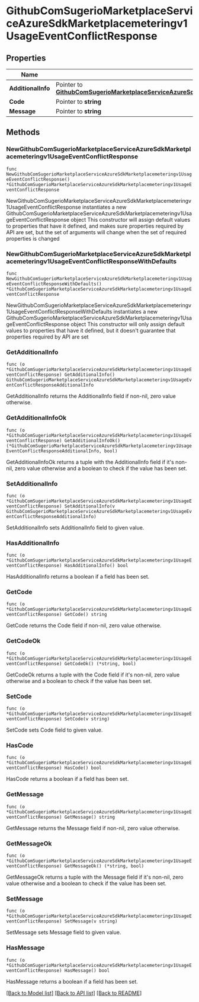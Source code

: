 # GithubComSugerioMarketplaceServiceAzureSdkMarketplacemeteringv1UsageEventConflictResponse

## Properties

Name | Type | Description | Notes
------------ | ------------- | ------------- | -------------
**AdditionalInfo** | Pointer to [**GithubComSugerioMarketplaceServiceAzureSdkMarketplacemeteringv1UsageEventConflictResponseAdditionalInfo**](GithubComSugerioMarketplaceServiceAzureSdkMarketplacemeteringv1UsageEventConflictResponseAdditionalInfo.md) |  | [optional] 
**Code** | Pointer to **string** |  | [optional] 
**Message** | Pointer to **string** |  | [optional] 

## Methods

### NewGithubComSugerioMarketplaceServiceAzureSdkMarketplacemeteringv1UsageEventConflictResponse

`func NewGithubComSugerioMarketplaceServiceAzureSdkMarketplacemeteringv1UsageEventConflictResponse() *GithubComSugerioMarketplaceServiceAzureSdkMarketplacemeteringv1UsageEventConflictResponse`

NewGithubComSugerioMarketplaceServiceAzureSdkMarketplacemeteringv1UsageEventConflictResponse instantiates a new GithubComSugerioMarketplaceServiceAzureSdkMarketplacemeteringv1UsageEventConflictResponse object
This constructor will assign default values to properties that have it defined,
and makes sure properties required by API are set, but the set of arguments
will change when the set of required properties is changed

### NewGithubComSugerioMarketplaceServiceAzureSdkMarketplacemeteringv1UsageEventConflictResponseWithDefaults

`func NewGithubComSugerioMarketplaceServiceAzureSdkMarketplacemeteringv1UsageEventConflictResponseWithDefaults() *GithubComSugerioMarketplaceServiceAzureSdkMarketplacemeteringv1UsageEventConflictResponse`

NewGithubComSugerioMarketplaceServiceAzureSdkMarketplacemeteringv1UsageEventConflictResponseWithDefaults instantiates a new GithubComSugerioMarketplaceServiceAzureSdkMarketplacemeteringv1UsageEventConflictResponse object
This constructor will only assign default values to properties that have it defined,
but it doesn't guarantee that properties required by API are set

### GetAdditionalInfo

`func (o *GithubComSugerioMarketplaceServiceAzureSdkMarketplacemeteringv1UsageEventConflictResponse) GetAdditionalInfo() GithubComSugerioMarketplaceServiceAzureSdkMarketplacemeteringv1UsageEventConflictResponseAdditionalInfo`

GetAdditionalInfo returns the AdditionalInfo field if non-nil, zero value otherwise.

### GetAdditionalInfoOk

`func (o *GithubComSugerioMarketplaceServiceAzureSdkMarketplacemeteringv1UsageEventConflictResponse) GetAdditionalInfoOk() (*GithubComSugerioMarketplaceServiceAzureSdkMarketplacemeteringv1UsageEventConflictResponseAdditionalInfo, bool)`

GetAdditionalInfoOk returns a tuple with the AdditionalInfo field if it's non-nil, zero value otherwise
and a boolean to check if the value has been set.

### SetAdditionalInfo

`func (o *GithubComSugerioMarketplaceServiceAzureSdkMarketplacemeteringv1UsageEventConflictResponse) SetAdditionalInfo(v GithubComSugerioMarketplaceServiceAzureSdkMarketplacemeteringv1UsageEventConflictResponseAdditionalInfo)`

SetAdditionalInfo sets AdditionalInfo field to given value.

### HasAdditionalInfo

`func (o *GithubComSugerioMarketplaceServiceAzureSdkMarketplacemeteringv1UsageEventConflictResponse) HasAdditionalInfo() bool`

HasAdditionalInfo returns a boolean if a field has been set.

### GetCode

`func (o *GithubComSugerioMarketplaceServiceAzureSdkMarketplacemeteringv1UsageEventConflictResponse) GetCode() string`

GetCode returns the Code field if non-nil, zero value otherwise.

### GetCodeOk

`func (o *GithubComSugerioMarketplaceServiceAzureSdkMarketplacemeteringv1UsageEventConflictResponse) GetCodeOk() (*string, bool)`

GetCodeOk returns a tuple with the Code field if it's non-nil, zero value otherwise
and a boolean to check if the value has been set.

### SetCode

`func (o *GithubComSugerioMarketplaceServiceAzureSdkMarketplacemeteringv1UsageEventConflictResponse) SetCode(v string)`

SetCode sets Code field to given value.

### HasCode

`func (o *GithubComSugerioMarketplaceServiceAzureSdkMarketplacemeteringv1UsageEventConflictResponse) HasCode() bool`

HasCode returns a boolean if a field has been set.

### GetMessage

`func (o *GithubComSugerioMarketplaceServiceAzureSdkMarketplacemeteringv1UsageEventConflictResponse) GetMessage() string`

GetMessage returns the Message field if non-nil, zero value otherwise.

### GetMessageOk

`func (o *GithubComSugerioMarketplaceServiceAzureSdkMarketplacemeteringv1UsageEventConflictResponse) GetMessageOk() (*string, bool)`

GetMessageOk returns a tuple with the Message field if it's non-nil, zero value otherwise
and a boolean to check if the value has been set.

### SetMessage

`func (o *GithubComSugerioMarketplaceServiceAzureSdkMarketplacemeteringv1UsageEventConflictResponse) SetMessage(v string)`

SetMessage sets Message field to given value.

### HasMessage

`func (o *GithubComSugerioMarketplaceServiceAzureSdkMarketplacemeteringv1UsageEventConflictResponse) HasMessage() bool`

HasMessage returns a boolean if a field has been set.


[[Back to Model list]](../README.md#documentation-for-models) [[Back to API list]](../README.md#documentation-for-api-endpoints) [[Back to README]](../README.md)


